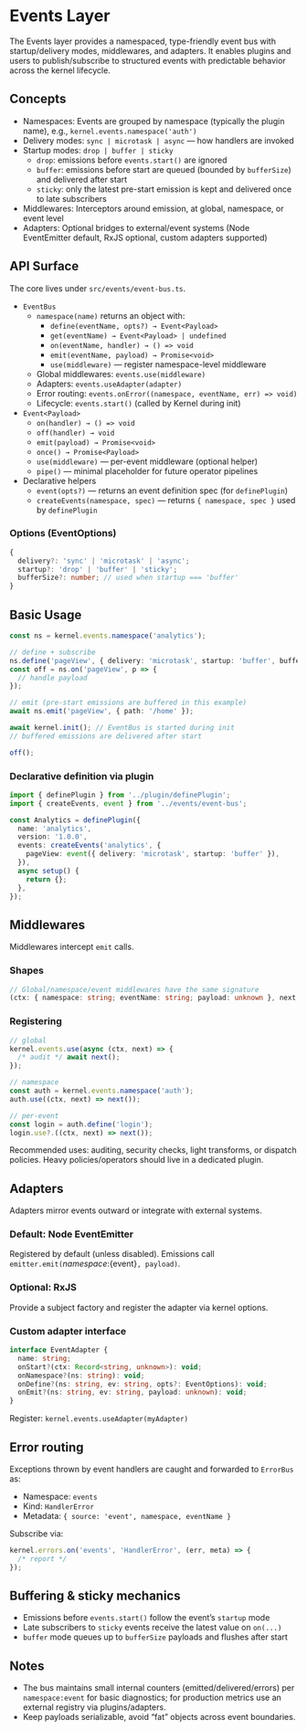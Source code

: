 # Events Layer

The Events layer provides a namespaced, type-friendly event bus with startup/delivery modes, middlewares, and adapters. It enables plugins and users to publish/subscribe to structured events with predictable behavior across the kernel lifecycle.

## Concepts

- Namespaces: Events are grouped by namespace (typically the plugin name), e.g., `kernel.events.namespace('auth')`
- Delivery modes: `sync | microtask | async` — how handlers are invoked
- Startup modes: `drop | buffer | sticky`
  - `drop`: emissions before `events.start()` are ignored
  - `buffer`: emissions before start are queued (bounded by `bufferSize`) and delivered after start
  - `sticky`: only the latest pre-start emission is kept and delivered once to late subscribers
- Middlewares: Interceptors around emission, at global, namespace, or event level
- Adapters: Optional bridges to external/event systems (Node EventEmitter default, RxJS optional, custom adapters supported)

## API Surface

The core lives under `src/events/event-bus.ts`.

- `EventBus`
  - `namespace(name)` returns an object with:
    - `define(eventName, opts?) → Event<Payload>`
    - `get(eventName) → Event<Payload> | undefined`
    - `on(eventName, handler) → () => void`
    - `emit(eventName, payload) → Promise<void>`
    - `use(middleware)` — register namespace-level middleware
  - Global middlewares: `events.use(middleware)`
  - Adapters: `events.useAdapter(adapter)`
  - Error routing: `events.onError((namespace, eventName, err) => void)`
  - Lifecycle: `events.start()` (called by Kernel during init)
- `Event<Payload>`
  - `on(handler) → () => void`
  - `off(handler) → void`
  - `emit(payload) → Promise<void>`
  - `once() → Promise<Payload>`
  - `use(middleware)` — per-event middleware (optional helper)
  - `pipe()` — minimal placeholder for future operator pipelines
- Declarative helpers
  - `event(opts?)` — returns an event definition spec (for `definePlugin`)
  - `createEvents(namespace, spec)` — returns `{ namespace, spec }` used by `definePlugin`

### Options (EventOptions)

```ts
{
  delivery?: 'sync' | 'microtask' | 'async';
  startup?: 'drop' | 'buffer' | 'sticky';
  bufferSize?: number; // used when startup === 'buffer'
}
```

## Basic Usage

```ts
const ns = kernel.events.namespace('analytics');

// define + subscribe
ns.define('pageView', { delivery: 'microtask', startup: 'buffer', bufferSize: 10 });
const off = ns.on('pageView', p => {
  // handle payload
});

// emit (pre-start emissions are buffered in this example)
await ns.emit('pageView', { path: '/home' });

await kernel.init(); // EventBus is started during init
// buffered emissions are delivered after start

off();
```

### Declarative definition via plugin

```ts
import { definePlugin } from '../plugin/definePlugin';
import { createEvents, event } from '../events/event-bus';

const Analytics = definePlugin({
  name: 'analytics',
  version: '1.0.0',
  events: createEvents('analytics', {
    pageView: event({ delivery: 'microtask', startup: 'buffer' }),
  }),
  async setup() {
    return {};
  },
});
```

## Middlewares

Middlewares intercept `emit` calls.

### Shapes

```ts
// Global/namespace/event middlewares have the same signature
(ctx: { namespace: string; eventName: string; payload: unknown }, next: () => Promise<void>) => Promise<void> | void
```

### Registering

```ts
// global
kernel.events.use(async (ctx, next) => {
  /* audit */ await next();
});

// namespace
const auth = kernel.events.namespace('auth');
auth.use((ctx, next) => next());

// per-event
const login = auth.define('login');
login.use?.((ctx, next) => next());
```

Recommended uses: auditing, security checks, light transforms, or dispatch policies. Heavy policies/operators should live in a dedicated plugin.

## Adapters

Adapters mirror events outward or integrate with external systems.

### Default: Node EventEmitter

Registered by default (unless disabled). Emissions call `emitter.emit(`${namespace}:${event}`, payload)`.

### Optional: RxJS

Provide a subject factory and register the adapter via kernel options.

### Custom adapter interface

```ts
interface EventAdapter {
  name: string;
  onStart?(ctx: Record<string, unknown>): void;
  onNamespace?(ns: string): void;
  onDefine?(ns: string, ev: string, opts?: EventOptions): void;
  onEmit?(ns: string, ev: string, payload: unknown): void;
}
```

Register: `kernel.events.useAdapter(myAdapter)`

## Error routing

Exceptions thrown by event handlers are caught and forwarded to `ErrorBus` as:

- Namespace: `events`
- Kind: `HandlerError`
- Metadata: `{ source: 'event', namespace, eventName }`

Subscribe via:

```ts
kernel.errors.on('events', 'HandlerError', (err, meta) => {
  /* report */
});
```

## Buffering & sticky mechanics

- Emissions before `events.start()` follow the event’s `startup` mode
- Late subscribers to `sticky` events receive the latest value on `on(...)`
- `buffer` mode queues up to `bufferSize` payloads and flushes after start

## Notes

- The bus maintains small internal counters (emitted/delivered/errors) per `namespace:event` for basic diagnostics; for production metrics use an external registry via plugins/adapters.
- Keep payloads serializable, avoid “fat” objects across event boundaries.
